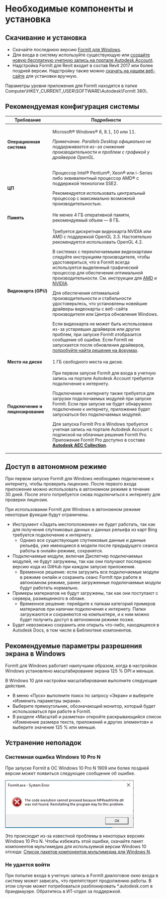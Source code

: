 # Необходимые компоненты и установка

## Скачивание и установка

* Скачайте последнюю версию [FormIt для Windows](https://formit.autodesk.com/page/download).
* Для входа в систему используйте существующую или [создайте новую бесплатную учетную запись на портале Autodesk Account](https://accounts.autodesk.com).
* Надстройка FormIt для Revit входит в состав Revit 2017 или более поздней версии. Надстройку также можно [скачать на нашем веб-сайте](https://formit.autodesk.com/page/formit-revit) для установки вручную.

Параметры уровня приложения для FormIt находятся в папке Computer\\HKEY_CURRENT_USER\\SOFTWARE\\Autodesk\\FormIt 360\\.

## Рекомендуемая конфигурация системы

| Требование                    | Подробности                                                                                                                                                                                                                                                                                                                                                                                                                                                                                                                                                                                                                                                                                                                                                                                                                                                                                                                 |
| ------------------------------ | ----------------------------------------------------------------------------------------------------------------------------------------------------------------------------------------------------------------------------------------------------------------------------------------------------------------------------------------------------------------------------------------------------------------------------------------------------------------------------------------------------------------------------------------------------------------------------------------------------------------------------------------------------------------------------------------------------------------------------------------------------------------------------------------------------------------------------------------------------------------------------------------------------------------------- |
| **Операционная система**           | <p>Microsoft® Windows® 8, 8.1, 10 или 11.</p><p><em>Примечание. Parallels Desktop официально не поддерживается из-за снижения производительности и проблем с графикой у драйверов OpenGL.</em></p>                                                                                                                                                                                                                                                                                                                                                                                                                                                                                                                                                                                                                                                                                                                                     |
| **ЦП**                        | <p>Процессор Intel® Pentium®, Xeon® или i-Series либо эквивалентный процессор AMD® с поддержкой технологии SSE2.</p><p>Рекомендуется использовать центральный процессор с максимально возможной производительностью.</p>                                                                                                                                                                                                                                                                                                                                                                                                                                                                                                                                                                                                                                                                                                                                                                    |
| **Память**                     | Не менее 4 ГБ оперативной памяти, рекомендуемый объем — 8 ГБ.                                                                                                                                                                                                                                                                                                                                                                                                                                                                                                                                                                                                                                                                                                                                                                                                                                                                            |
| **Видеокарта (GPU)**           | <p>Требуется дискретная видеокарта NVIDIA или AMD с поддержкой OpenGL 3.3. Настоятельно рекомендуется использовать OpenGL 4.2.</p><p>В системах с переключаемыми видеокартами следуйте инструкциям производителя, чтобы удостовериться, что в FormIt всегда используется выделенный графический процессор для обеспечения оптимальной производительности. См. инструкции для <a href="https://www.amd.com/en/support/kb/faq/dh-017">AMD</a> и <a href="http://nvidia.custhelp.com/app/answers/detail/a_id/2615/kw/manage%203d%20settings/related/1">NVIDIA</a>.</p><p>Для обеспечения оптимальной производительности и стабильности удостоверьтесь, что установлены новейшие драйверы видеокарты с веб-сайта производителя или Центра обновления Windows.</p><p>Если видеокарта не может быть использована из-за устаревших драйверов или других проблем, при запуске FormIt отобразится сообщение об ошибке. Если FormIt не запускается после обновления драйверов, <a href="https://forums.autodesk.com/t5/formit-forum/bd-p/142">попробуйте найти решение на форумах</a>.</p> |
| **Место на диске**                 | 1 ГБ свободного места на диске.                                                                                                                                                                                                                                                                                                                                                                                                                                                                                                                                                                                                                                                                                                                                                                                                                                                                                                   |
| **Подключение и лицензирование** | <p>При первом запуске FormIt для входа в учетную запись на портале Autodesk Account требуется подключение к интернету.</p><p>Подключение к интернету также требуется для загрузки подключаемых модулей при запуске FormIt. Если при запуске не будет обнаружено подключение к интернету, приложение будет запускаться без подключаемых модулей.</p><p>Для запуска FormIt Pro в Windows требуется учетная запись на портале Autodesk Account с подпиской на облачные решения FormIt Pro. Приложение FormIt Pro доступно в составе <a href="https://www.autodesk.com/collections/architecture-engineering-construction/overview"><strong>Autodesk AEC Collection</strong></a>.</p>                                                                                                                                                                                                                                                                                                   |

## Доступ в автономном режиме

При первом запуске FormIt для Windows необходимо подключение к интернету, чтобы проверить лицензию. После первого входа приложение можно использовать в автономном режиме в течение 30 дней. После этого потребуется снова подключиться к интернету для проверки лицензии.

При использовании FormIt для Windows в автономном режиме некоторые функции будут ограничены.

* Инструмент «Задать местоположение» не будет работать, так как для получения спутниковых данных и данных рельефа из карт Bing требуется подключение к интернету.
  * Однако все существующие спутниковые данные и данные рельефа, уже имеющиеся в модели после предыдущего сеанса работы в онлайн-режиме, сохранятся.
* Подключаемые модули, включая Диспетчер подключаемых модулей, не будут загружены, так как они получают последнюю версию кода из GitHub при каждом запуске приложения.
  * Временное решение: если загрузить все подключаемые модули в режиме онлайн и сохранить сеанс FormIt при работе в автономном режиме, ранее загруженные подключаемые модули будут работать нормально.
* Примеры материалов не будут загружены, так как они поступают с сервера, размещенного в облаке.
  * Временное решение: перейдите к папкам категорий примеров материалов при наличии подключения к интернету. Папки загружаются и сохраняются на компьютере, и к ним можно будет получить доступ в автономном режиме позже.
* Будет невозможно сохранить или открыть что-либо, находящееся в Autodesk Docs, в том числе в Библиотеке компонентов.

## Рекомендуемые параметры разрешения экрана в Windows

FormIt для Windows работает наилучшим образом, когда в настройках Windows установлено масштабирование экрана 125 % DPI и меньше.

В Windows 10 для настройки масштабирования выполните следующие действия.

* В меню «Пуск» выполните поиск по запросу «Экран» и выберите «Изменить параметры экрана».
* Выберите прямоугольник, обозначающий монитор, который будет использоваться при работе в FormIt.
* В разделе «Масштаб и разметка» откройте раскрывающийся список «Изменение размера текста, приложений и других элементов» и выберите значение 125 % или меньше.

## Устранение неполадок

### Системная ошибка Windows 10 Pro N

При запуске FormIt в ОС Windows 10 Pro N 1909 или более поздней версии может появиться следующее сообщение об ошибке.

![Системная ошибка FormIt.exe в Windows 10](<../.gitbook/assets/windows 10 error message.png>)

Это происходит из-за известной проблемы в некоторых версиях Windows 10 Pro N. Чтобы избежать этой ошибки, скачайте пакет компонентов мультимедиа для используемой версии Windows 10 отсюда: [Список пакетов компонентов мультимедиа для Windows N](https://support.microsoft.com/en-us/topic/media-feature-pack-list-for-windows-n-editions-c1c6fffa-d052-8338-7a79-a4bb980a700a).

### Не удается войти

При попытке входа в учетную запись в FormIt диалоговое окно входа в систему может зависать, что препятствует продолжению работы. В этом случае может потребоваться разблокировать *.autodesk.com в брандмауэре. Обратитесь в ИТ-отдел за поддержкой.
